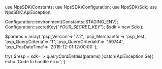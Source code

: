 use NpsSDK\Constants;
use NpsSDK\Configuration;
use NpsSDK\Sdk;
use NpsSDK\ApiException;

Configuration::environment(Constants::STAGING_ENV);
Configuration::secretKey("_YOUR_SECRET_KEY_");
$sdk = new Sdk();

$params = array(
	'psp_Version'=> '2.2',
	'psp_MerchantId'=> 'psp_test',
	'psp_QueryCriteria'=> 'T',
	'psp_QueryCriteriaId'=> '159744',
	'psp_PosDateTime'=> '2019-12-01 12:00:00'
);

try{ 
	$resp = $sdk->queryCardDetails($params) 
}catch(ApiException $e){ 
	echo 'Code to handle error'; 
} 

